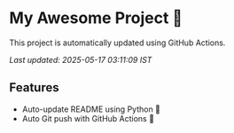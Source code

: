 # My Awesome Project 🚀

This project is automatically updated using GitHub Actions.

_Last updated: 2025-05-17 03:11:09 IST_

## Features
- Auto-update README using Python 🐍
- Auto Git push with GitHub Actions 🤖
